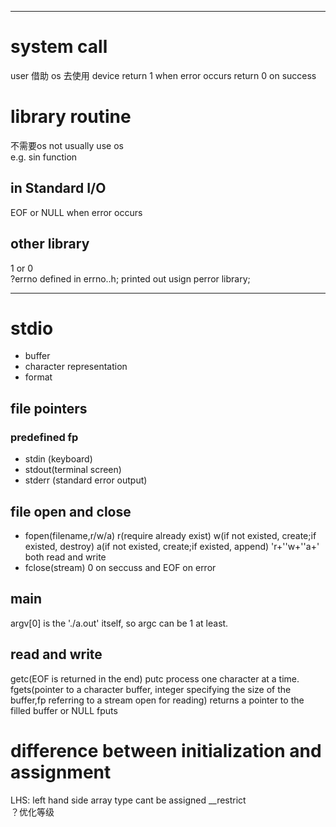  ***
 # system call   
 user 借助 os 去使用 device
 return 1 when error occurs
 return 0 on success 
 # library routine   
 不需要os  not usually use os  
 e.g. sin function
 ## in Standard I/O
 EOF or NULL when error occurs
 ## other library
 1 or 0  
 ?errno defined in errno..h; printed out usign perror library;  
 
***
# stdio
* buffer  
* character representation  
* format
## file pointers
### predefined fp
* stdin (keyboard)
* stdout(terminal screen)
* stderr (standard error output)

## file open and close
* fopen(filename,r/w/a)  r(require already exist) w(if not existed, create;if existed, destroy) a(if not existed, create;if existed, append)
   'r+''w+''a+' both read and write
 * fclose(stream) 0 on seccuss and EOF on error
## main  
argv[0] is the './a.out' itself, so argc can be 1 at least.
## read and write
getc(EOF is returned in the end) putc process one character at a time.
fgets(pointer to a character buffer, integer specifying the size of the buffer,fp referring to a stream open for reading) returns a pointer to the filled buffer or NULL
fputs
# difference between initialization and assignment  
LHS: left hand side
array type cant be assigned
__restrict  
？优化等级

